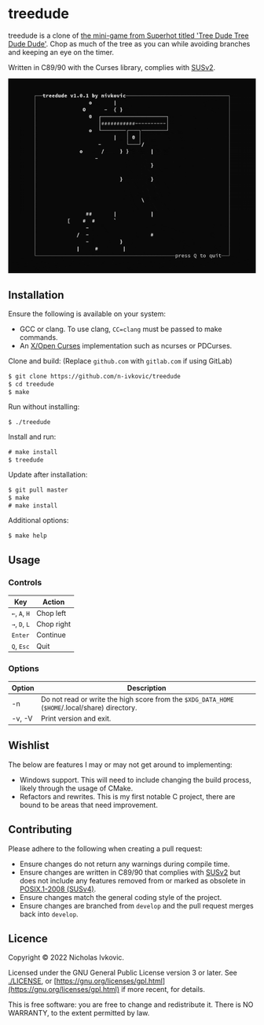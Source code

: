 # treedude

treedude is a clone of [the mini-game from Superhot titled 'Tree Dude Tree Dude Dude'](https://superhot.fandom.com/wiki/Tree_Dude). Chop as much of the tree as you can while avoiding branches and keeping an eye on the timer.

Written in C89/90 with the Curses library, complies with [SUSv2](https://pubs.opengroup.org/onlinepubs/007908799/).

![treedude demo gif](.img/treedude.gif)

## Installation

Ensure the following is available on your system:
* GCC or clang. To use clang, `CC=clang` must be passed to make commands.
* An [X/Open Curses](https://pubs.opengroup.org/onlinepubs/7908799/xcurses/curses.h.html) implementation such as ncurses or PDCurses.

Clone and build:
(Replace `github.com` with `gitlab.com` if using GitLab)
```
$ git clone https://github.com/n-ivkovic/treedude
$ cd treedude
$ make
```

Run without installing:
```
$ ./treedude
```

Install and run:
```
# make install
$ treedude
```

Update after installation:
```
$ git pull master
$ make
# make install
```

Additional options:
```
$ make help
```

## Usage

### Controls

| Key           | Action     |
| ---           | ---        |
| `←`, `A`, `H` | Chop left  |
| `→`, `D`, `L` | Chop right |
| `Enter`       | Continue   |
| `Q`, `Esc`    | Quit       |

### Options

| Option | Description |
| ---    | ---         |
| -n     | Do not read or write the high score from the `$XDG_DATA_HOME` (`$HOME`/.local/share) directory. |
| -v, -V | Print version and exit. |

## Wishlist

The below are features I may or may not get around to implementing:

* Windows support. This will need to include changing the build process, likely through the usage of CMake.
* Refactors and rewrites. This is my first notable C project, there are bound to be areas that need improvement.

## Contributing

Please adhere to the following when creating a pull request:

* Ensure changes do not return any warnings during compile time.
* Ensure changes are written in C89/90 that complies with [SUSv2](https://pubs.opengroup.org/onlinepubs/007908799/) but does not include any features removed from or marked as obsolete in [POSIX.1-2008 (SUSv4)](https://pubs.opengroup.org/onlinepubs/9699919799/).
* Ensure changes match the general coding style of the project.
* Ensure changes are branched from `develop` and the pull request merges back into `develop`.

## Licence

Copyright © 2022 Nicholas Ivkovic.

Licensed under the GNU General Public License version 3 or later. See [./LICENSE](./LICENSE), or [https://gnu.org/licenses/gpl.html](https://gnu.org/licenses/gpl.html) if more recent, for details.

This is free software: you are free to change and redistribute it. There is NO WARRANTY, to the extent permitted by law.

